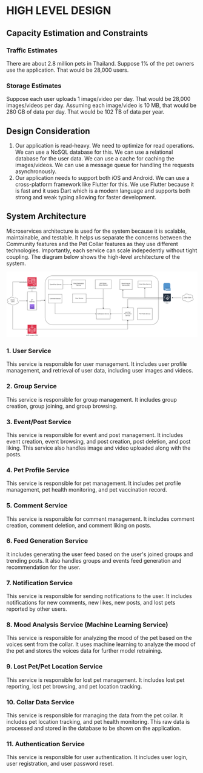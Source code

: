 # HIGH LEVEL DESIGN

## Capacity Estimation and Constraints

### Traffic Estimates

There are about 2.8 million pets in Thailand. Suppose 1% of the pet owners use the application. That would be 28,000 users.


### Storage Estimates

Suppose each user uploads 1 image/video per day. That would be 28,000 images/videos per day.
Assuming each image/video is 10 MB, that would be 280 GB of data per day. That would be 102 TB of data per year.

## Design Consideration

1. Our application is read-heavy. We need to optimize for read operations. We can use a NoSQL database for this. We can use a relational database for the user data. We can use a cache for caching the images/videos. We can use a message queue for handling the requests asynchronously.
2. Our application needs to support both iOS and Android. We can use a cross-platform framework like Flutter for this. We use Flutter because it is fast and it uses Dart which is a modern language and supports both strong and weak typing allowing for faster development.

## System Architecture

Microservices architecture is used for the system because it is scalable, maintainable, and testable. It helps us separate the concerns between the Community features and the Pet Collar features as they use different technologies. Importantly, each service can scale indepedently without tight coupling. The diagram below shows the high-level architecture of the system.

![Microservice Architecture Diagram of PettySync](./img/microservice.png)

### 1. User Service

This service is responsible for user management. It includes user profile management, and retrieval of user data, including user images and videos. 

### 2. Group Service

This service is responsible for group management. It includes group creation, group joining, and group browsing.

### 3. Event/Post Service

This service is responsible for event and post management. It includes event creation, event browsing, and post creation, post deletion, and post liking. This service also handles image and video uploaded along with the posts.


### 4. Pet Profile Service

This service is responsible for pet management. It includes pet profile management, pet health monitoring, and pet vaccination record.

### 5. Comment Service

This service is responsible for comment management. It includes comment creation, comment deletion, and comment liking on posts.

### 6. Feed Generation Service

It includes generating the user feed based on the user's joined groups and trending posts. It also handles groups and events feed generation and recommendation for the user.

### 7. Notification Service

This service is responsible for sending notifications to the user. It includes notifications for new comments, new likes, new posts, and lost pets reported by other users.

### 8. Mood Analysis Service (Machine Learning Service)

This service is responsible for analyzing the mood of the pet based on the voices sent from the collar. It uses machine learning to analyze the mood of the pet and stores the voices data for further model retraining.

### 9. Lost Pet/Pet Location Service    

This service is responsible for lost pet management. It includes lost pet reporting, lost pet browsing, and pet location tracking.

### 10.  Collar Data Service

This service is responsible for managing the data from the pet collar. It includes pet location tracking, and pet health monitoring. This raw data is processed and stored in the database to be shown on the application. 

### 11. Authentication Service

This service is responsible for user authentication. It includes user login, user registration, and user password reset.
